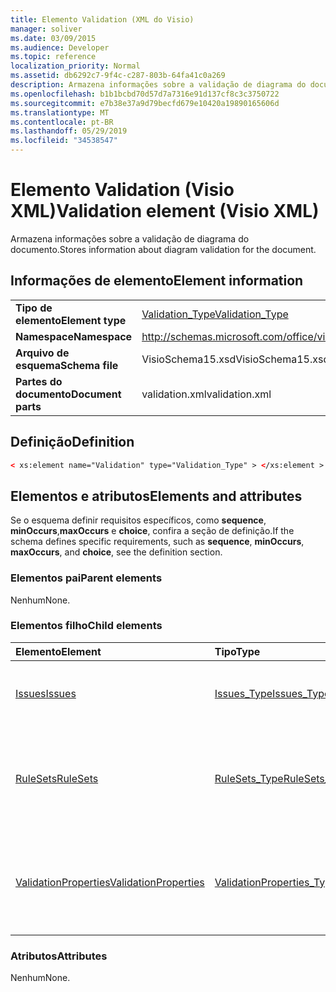 ```yaml
---
title: Elemento Validation (XML do Visio)
manager: soliver
ms.date: 03/09/2015
ms.audience: Developer
ms.topic: reference
localization_priority: Normal
ms.assetid: db6292c7-9f4c-c287-803b-64fa41c0a269
description: Armazena informações sobre a validação de diagrama do documento.
ms.openlocfilehash: b1b1bcbd70d57d7a7316e91d137cf8c3c3750722
ms.sourcegitcommit: e7b38e37a9d79becfd679e10420a19890165606d
ms.translationtype: MT
ms.contentlocale: pt-BR
ms.lasthandoff: 05/29/2019
ms.locfileid: "34538547"
---
```

# <a name="validation-element-visio-xml"></a><span data-ttu-id="0ca5b-103">Elemento Validation (Visio XML)</span><span class="sxs-lookup"><span data-stu-id="0ca5b-103">Validation element (Visio XML)</span></span>

<span data-ttu-id="0ca5b-104">Armazena informações sobre a validação de diagrama do documento.</span><span class="sxs-lookup"><span data-stu-id="0ca5b-104">Stores information about diagram validation for the document.</span></span>
  
## <a name="element-information"></a><span data-ttu-id="0ca5b-105">Informações de elemento</span><span class="sxs-lookup"><span data-stu-id="0ca5b-105">Element information</span></span>

|||
|:-----|:-----|
|<span data-ttu-id="0ca5b-106">**Tipo de elemento**</span><span class="sxs-lookup"><span data-stu-id="0ca5b-106">**Element type**</span></span> <br/> |[<span data-ttu-id="0ca5b-107">Validation_Type</span><span class="sxs-lookup"><span data-stu-id="0ca5b-107">Validation_Type</span></span>](validation_type-complextypevisio-xml.md) <br/> |
|<span data-ttu-id="0ca5b-108">**Namespace**</span><span class="sxs-lookup"><span data-stu-id="0ca5b-108">**Namespace**</span></span> <br/> |http://schemas.microsoft.com/office/visio/2012/main  <br/> |
|<span data-ttu-id="0ca5b-109">**Arquivo de esquema**</span><span class="sxs-lookup"><span data-stu-id="0ca5b-109">**Schema file**</span></span> <br/> |<span data-ttu-id="0ca5b-110">VisioSchema15.xsd</span><span class="sxs-lookup"><span data-stu-id="0ca5b-110">VisioSchema15.xsd</span></span>  <br/> |
|<span data-ttu-id="0ca5b-111">**Partes do documento**</span><span class="sxs-lookup"><span data-stu-id="0ca5b-111">**Document parts**</span></span> <br/> |<span data-ttu-id="0ca5b-112">validation.xml</span><span class="sxs-lookup"><span data-stu-id="0ca5b-112">validation.xml</span></span>  <br/> |
   
## <a name="definition"></a><span data-ttu-id="0ca5b-113">Definição</span><span class="sxs-lookup"><span data-stu-id="0ca5b-113">Definition</span></span>

```XML
< xs:element name="Validation" type="Validation_Type" > </xs:element >
```

## <a name="elements-and-attributes"></a><span data-ttu-id="0ca5b-114">Elementos e atributos</span><span class="sxs-lookup"><span data-stu-id="0ca5b-114">Elements and attributes</span></span>

<span data-ttu-id="0ca5b-115">Se o esquema definir requisitos específicos, como **sequence**, **minOccurs**,**maxOccurs** e **choice**, confira a seção de definição.</span><span class="sxs-lookup"><span data-stu-id="0ca5b-115">If the schema defines specific requirements, such as **sequence**, **minOccurs**, **maxOccurs**, and **choice**, see the definition section.</span></span> 
  
### <a name="parent-elements"></a><span data-ttu-id="0ca5b-116">Elementos pai</span><span class="sxs-lookup"><span data-stu-id="0ca5b-116">Parent elements</span></span>

<span data-ttu-id="0ca5b-117">Nenhum</span><span class="sxs-lookup"><span data-stu-id="0ca5b-117">None.</span></span>
  
### <a name="child-elements"></a><span data-ttu-id="0ca5b-118">Elementos filho</span><span class="sxs-lookup"><span data-stu-id="0ca5b-118">Child elements</span></span>

|<span data-ttu-id="0ca5b-119">**Elemento**</span><span class="sxs-lookup"><span data-stu-id="0ca5b-119">**Element**</span></span>|<span data-ttu-id="0ca5b-120">**Tipo**</span><span class="sxs-lookup"><span data-stu-id="0ca5b-120">**Type**</span></span>|<span data-ttu-id="0ca5b-121">**Descrição**</span><span class="sxs-lookup"><span data-stu-id="0ca5b-121">**Description**</span></span>|
|:-----|:-----|:-----|
|[<span data-ttu-id="0ca5b-122">Issues</span><span class="sxs-lookup"><span data-stu-id="0ca5b-122">Issues</span></span>](issues-element-validation_type-complextypevisio-xml.md) <br/> |[<span data-ttu-id="0ca5b-123">Issues_Type</span><span class="sxs-lookup"><span data-stu-id="0ca5b-123">Issues_Type</span></span>](issues_type-complextypevisio-xml.md) <br/> |<span data-ttu-id="0ca5b-124">Contém todos os **elementos Issue** do documento.</span><span class="sxs-lookup"><span data-stu-id="0ca5b-124">Contains all the **Issue** elements for the document.</span></span>  <br/> |
|[<span data-ttu-id="0ca5b-125">RuleSets</span><span class="sxs-lookup"><span data-stu-id="0ca5b-125">RuleSets</span></span>](rulesets-element-validation_type-complextypevisio-xml.md) <br/> |[<span data-ttu-id="0ca5b-126">RuleSets_Type</span><span class="sxs-lookup"><span data-stu-id="0ca5b-126">RuleSets_Type</span></span>](rulesets_type-complextypevisio-xml.md) <br/> |<span data-ttu-id="0ca5b-127">Inclui um elemento **RuleSet** para cada conjunto de regras de validação no documento.</span><span class="sxs-lookup"><span data-stu-id="0ca5b-127">Includes a **RuleSet** element for each validation rule set in the document.</span></span>  <br/> |
|[<span data-ttu-id="0ca5b-128">ValidationProperties</span><span class="sxs-lookup"><span data-stu-id="0ca5b-128">ValidationProperties</span></span>](validationproperties-element-validation_type-complextypevisio-xml.md) <br/> |[<span data-ttu-id="0ca5b-129">ValidationProperties_Type</span><span class="sxs-lookup"><span data-stu-id="0ca5b-129">ValidationProperties_Type</span></span>](validationproperties_type-complextypevisio-xml.md) <br/> |<span data-ttu-id="0ca5b-130">Encapsula as propriedades relacionadas à validação do documento.</span><span class="sxs-lookup"><span data-stu-id="0ca5b-130">Encapsulates the properties that are related to the document's validation.</span></span>  <br/> |
   
### <a name="attributes"></a><span data-ttu-id="0ca5b-131">Atributos</span><span class="sxs-lookup"><span data-stu-id="0ca5b-131">Attributes</span></span>

<span data-ttu-id="0ca5b-132">Nenhum</span><span class="sxs-lookup"><span data-stu-id="0ca5b-132">None.</span></span>
  

